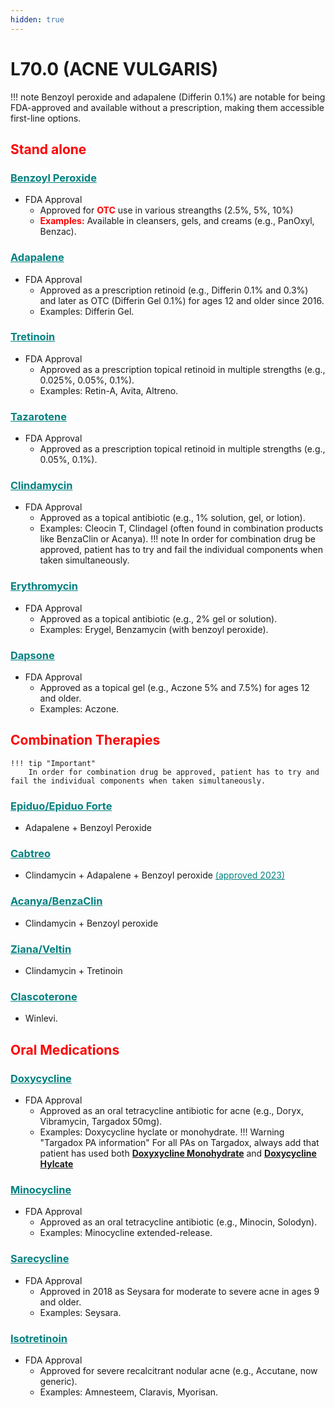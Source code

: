 ```yaml
---
hidden: true
---
```


# L70.0 (ACNE VULGARIS)
!!! note
    Benzoyl peroxide and adapalene (Differin 0.1%) are notable for being FDA-approved 
    and available without a prescription, making them accessible first-line options.

## <b  style="color:red">Stand alone</b>
### <u  style="color:teal">Benzoyl Peroxide</u>
- FDA Approval
    - Approved for <b  style="color:red">OTC</b> use in various streangths (2.5%, 5%, 10%)
    - <b  style="color:red">Examples:</b> Available in cleansers, gels, and creams (e.g., PanOxyl, Benzac).

### <u  style="color:teal">Adapalene</u>
- FDA Approval
    - Approved as a prescription retinoid (e.g., Differin 0.1% and 0.3%) and later as OTC (Differin Gel 0.1%) for ages 12 and older since 2016.
    - Examples: Differin Gel.

### <u  style="color:teal">Tretinoin</u>
- FDA Approval
    - Approved as a prescription topical retinoid in multiple strengths (e.g., 0.025%, 0.05%, 0.1%).
    - Examples: Retin-A, Avita, Altreno.

### <u  style="color:teal">Tazarotene</u>
- FDA Approval
    - Approved as a prescription topical retinoid in multiple strengths (e.g., 0.05%, 0.1%).

### <u  style="color:teal">Clindamycin</u>
- FDA Approval
    - Approved as a topical antibiotic (e.g., 1% solution, gel, or lotion).
    - Examples: Cleocin T, Clindagel (often found in combination products like BenzaClin or Acanya).
    !!! note
        In order for combination drug be approved, patient has to try and fail the individual components when taken simultaneously.

### <u  style="color:teal">Erythromycin</u>
- FDA Approval
    - Approved as a topical antibiotic (e.g., 2% gel or solution).
    - Examples: Erygel, Benzamycin (with benzoyl peroxide).

### <u  style="color:teal">Dapsone</u>
- FDA Approval
    - Approved as a topical gel (e.g., Aczone 5% and 7.5%) for ages 12 and older.
    - Examples: Aczone.

## <b  style="color:red">Combination Therapies</b>
    !!! tip "Important"
        In order for combination drug be approved, patient has to try and fail the individual components when taken simultaneously.

### <u  style="color:teal">Epiduo/Epiduo Forte </u>
- Adapalene + Benzoyl Peroxide

### <u  style="color:teal">Cabtreo </u>
- Clindamycin + Adapalene + Benzoyl peroxide <u  style="color:teal">(approved 2023)</u>

### <u  style="color:teal">Acanya/BenzaClin </u>
- Clindamycin + Benzoyl peroxide

### <u  style="color:teal">Ziana/Veltin </u>
- Clindamycin + Tretinoin

### <u  style="color:teal">Clascoterone</u>
- Winlevi.

## <b  style="color:red">Oral Medications</b>

### <u  style="color:teal">Doxycycline</u>
- FDA Approval
    - Approved as an oral tetracycline antibiotic for acne (e.g., Doryx, Vibramycin, Targadox 50mg).
    - Examples: Doxycycline hyclate or monohydrate.
!!! Warning "Targadox PA information"
    For all PAs on Targadox, always add that patient has used both <u><b>Doxyxycline Monohydrate</b></u> and 
    <u><b>Doxycycline Hylcate</b></u>

### <u  style="color:teal">Minocycline</u>
- FDA Approval
    - Approved as an oral tetracycline antibiotic (e.g., Minocin, Solodyn).
    - Examples: Minocycline extended-release.

### <u  style="color:teal">Sarecycline</u>
- FDA Approval
    - Approved in 2018 as Seysara for moderate to severe acne in ages 9 and older.
    - Examples: Seysara.

### <u  style="color:teal">Isotretinoin</u>
- FDA Approval
    - Approved for severe recalcitrant nodular acne (e.g., Accutane, now generic).
    - Examples: Amnesteem, Claravis, Myorisan.
